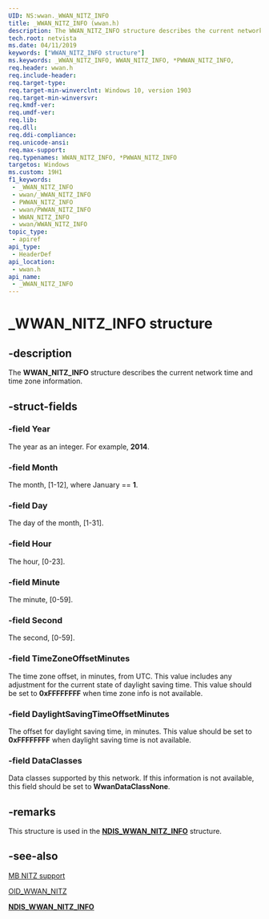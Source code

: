 ```yaml
---
UID: NS:wwan._WWAN_NITZ_INFO
title: _WWAN_NITZ_INFO (wwan.h)
description: The WWAN_NITZ_INFO structure describes the current network time and time zone information.
tech.root: netvista
ms.date: 04/11/2019
keywords: ["WWAN_NITZ_INFO structure"]
ms.keywords: _WWAN_NITZ_INFO, WWAN_NITZ_INFO, *PWWAN_NITZ_INFO,
req.header: wwan.h
req.include-header: 
req.target-type: 
req.target-min-winverclnt: Windows 10, version 1903
req.target-min-winversvr: 
req.kmdf-ver: 
req.umdf-ver: 
req.lib: 
req.dll: 
req.ddi-compliance: 
req.unicode-ansi: 
req.max-support: 
req.typenames: WWAN_NITZ_INFO, *PWWAN_NITZ_INFO
targetos: Windows
ms.custom: 19H1
f1_keywords:
 - _WWAN_NITZ_INFO
 - wwan/_WWAN_NITZ_INFO
 - PWWAN_NITZ_INFO
 - wwan/PWWAN_NITZ_INFO
 - WWAN_NITZ_INFO
 - wwan/WWAN_NITZ_INFO
topic_type:
 - apiref
api_type:
 - HeaderDef
api_location:
 - wwan.h
api_name:
 - _WWAN_NITZ_INFO
---
```


# _WWAN_NITZ_INFO structure


## -description

The **WWAN_NITZ_INFO** structure describes the current network time and time zone information.

## -struct-fields

### -field Year

The year as an integer. For example, **2014**.

### -field Month

The month, \[1-12\], where January == **1**.

### -field Day

The day of the month, \[1-31\].

### -field Hour

The hour, \[0-23\].

### -field Minute

The minute, \[0-59\].

### -field Second

The second, \[0-59\].

### -field TimeZoneOffsetMinutes

The time zone offset, in minutes, from UTC. This value includes any adjustment for the current state of daylight saving time. This value should be set to **0xFFFFFFFF** when time zone info is not available.

### -field DaylightSavingTimeOffsetMinutes

The offset for daylight saving time, in minutes. This value should be set to **0xFFFFFFFF** when daylight saving time is not available.

### -field DataClasses

Data classes supported by this network. If this information is not available, this field should be set to **WwanDataClassNone**.

## -remarks

This structure is used in the [**NDIS_WWAN_NITZ_INFO**](../ndiswwan/ns-ndiswwan-_ndis_wwan_nitz_info.md) structure.

## -see-also

[MB NITZ support](/windows-hardware/drivers/network/mb-nitz-support)

[OID_WWAN_NITZ](/windows-hardware/drivers/network/oid-wwan-nitz)

[**NDIS_WWAN_NITZ_INFO**](../ndiswwan/ns-ndiswwan-_ndis_wwan_nitz_info.md)
